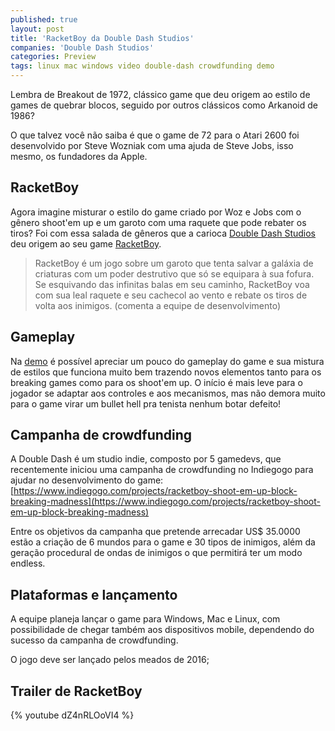 ```yaml
---
published: true
layout: post
title: 'RacketBoy da Double Dash Studios'
companies: 'Double Dash Studios'
categories: Preview
tags: linux mac windows video double-dash crowdfunding demo
---
```

Lembra de Breakout de 1972, clássico game que deu origem ao estilo de games de quebrar blocos, seguido por outros clássicos como Arkanoid de 1986?

O que talvez você não saiba é que o game de 72 para o Atari 2600 foi desenvolvido por Steve Wozniak com uma ajuda de Steve Jobs, isso mesmo, os fundadores da Apple.

## RacketBoy
Agora imagine misturar o estilo do game criado por Woz e Jobs com o gênero shoot'em up e um garoto com uma raquete que pode rebater os tiros? Foi com essa salada de gêneros que a carioca [Double Dash Studios](http://doubledashstudios.com/) deu origem ao seu game [RacketBoy](http://racketboygame.com).

> RacketBoy é um jogo sobre um garoto que tenta salvar a galáxia de criaturas com um poder destrutivo que só se equipara à sua fofura. Se esquivando das infinitas balas em seu caminho, RacketBoy voa com sua leal raquete e seu cachecol ao vento e rebate os tiros de volta aos inimigos. (comenta a equipe de desenvolvimento)

## Gameplay
Na [demo](http://gamejolt.com/games/racketboy/80383) é possível apreciar um pouco do gameplay do game e sua mistura de estilos que funciona muito bem trazendo novos elementos tanto para os breaking games como para os shoot'em up. O início é mais leve para o jogador se adaptar aos controles e aos mecanismos, mas não demora muito para o game virar um bullet hell pra tenista nenhum botar defeito!

## Campanha de crowdfunding
A Double Dash é um studio indie, composto por 5 gamedevs, que recentemente iniciou uma campanha de crowdfunding no Indiegogo para ajudar no desenvolvimento do game: [https://www.indiegogo.com/projects/racketboy-shoot-em-up-block-breaking-madness](https://www.indiegogo.com/projects/racketboy-shoot-em-up-block-breaking-madness)

Entre os objetivos da campanha que pretende arrecadar US$ 35.0000 estão a criação de 6 mundos para o game e 30 tipos de inimigos, além da geração procedural de ondas de inimigos o que permitirá ter um modo endless.

## Plataformas e lançamento
A equipe planeja lançar o game para Windows, Mac e Linux, com possibilidade de chegar também aos dispositivos mobile, dependendo do sucesso da campanha de crowdfunding.

O jogo deve ser lançado pelos meados de 2016;

## Trailer de RacketBoy
{% youtube dZ4nRLOoVI4 %}